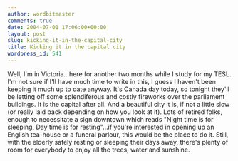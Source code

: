 ```yaml
---
author: wordbitmaster
comments: true
date: 2004-07-01 17:06:00+00:00
layout: post
slug: kicking-it-in-the-capital-city
title: Kicking it in the capital city
wordpress_id: 541
---
```


Well, I'm in Victoria...here for another two months while I study for my TESL. I'm not sure if I'll have much time to write in this, I guess I haven't been keeping it much up to date anyway. It's Canada day today, so tonight they'll be letting off some splendiferous and costly fireworks over the parliament buildings. It is the capital after all. And a beautiful city it is, if not a little slow (or really laid back depending on how you look at it). Lots of retired folks, enough to necessitate a sign downtown which reads "Night time is for sleeping, Day time is for resting"...if you're interested in opening up an English tea-house or a funeral parlour, this would be the place to do it. Still, with the elderly safely resting or sleeping their days away, there's plenty of room for everybody to enjoy all the trees, water and sunshine.

